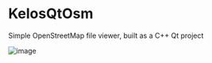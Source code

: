 # KelosQtOsm
Simple OpenStreetMap file viewer, built as a C++ Qt project

![image](https://user-images.githubusercontent.com/3043173/81509794-77ae7000-930d-11ea-932e-6853a6a82a6e.png)
